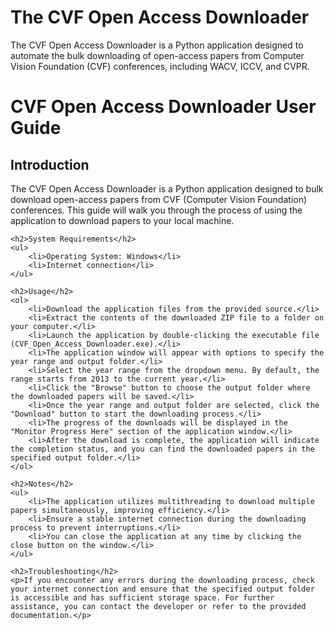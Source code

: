# The CVF Open Access Downloader
The CVF Open Access Downloader is a Python application designed to automate the bulk downloading of open-access papers from Computer Vision Foundation (CVF) conferences, including WACV, ICCV, and CVPR. 

<!DOCTYPE html>
<html lang="en">
<head>
    <meta charset="UTF-8">
    <meta name="viewport" content="width=device-width, initial-scale=1.0">
</head>
<body>
    <h1>CVF Open Access Downloader User Guide</h1>
    <h2>Introduction</h2>
    <p>The CVF Open Access Downloader is a Python application designed to bulk download open-access papers from CVF (Computer Vision Foundation) conferences. This guide will walk you through the process of using the application to download papers to your local machine.</p>

    <h2>System Requirements</h2>
    <ul>
        <li>Operating System: Windows</li>
        <li>Internet connection</li>
    </ul>

    <h2>Usage</h2>
    <ol>
        <li>Download the application files from the provided source.</li>
        <li>Extract the contents of the downloaded ZIP file to a folder on your computer.</li>
        <li>Launch the application by double-clicking the executable file (CVF_Open_Access_Downloader.exe).</li>
        <li>The application window will appear with options to specify the year range and output folder.</li>
        <li>Select the year range from the dropdown menu. By default, the range starts from 2013 to the current year.</li>
        <li>Click the "Browse" button to choose the output folder where the downloaded papers will be saved.</li>
        <li>Once the year range and output folder are selected, click the "Download" button to start the downloading process.</li>
        <li>The progress of the downloads will be displayed in the "Monitor Progress Here" section of the application window.</li>
        <li>After the download is complete, the application will indicate the completion status, and you can find the downloaded papers in the specified output folder.</li>
    </ol>

    <h2>Notes</h2>
    <ul>
        <li>The application utilizes multithreading to download multiple papers simultaneously, improving efficiency.</li>
        <li>Ensure a stable internet connection during the downloading process to prevent interruptions.</li>
        <li>You can close the application at any time by clicking the close button on the window.</li>
    </ul>

    <h2>Troubleshooting</h2>
    <p>If you encounter any errors during the downloading process, check your internet connection and ensure that the specified output folder is accessible and has sufficient storage space. For further assistance, you can contact the developer or refer to the provided documentation.</p>
</body>
</html>

